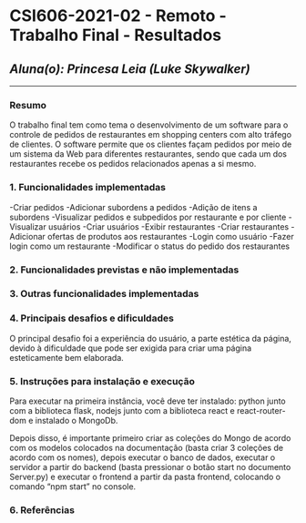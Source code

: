# **CSI606-2021-02 - Remoto - Trabalho Final - Resultados**

## *Aluna(o): Princesa Leia (Luke Skywalker)*

--------------

<!-- Este documento tem como objetivo apresentar o projeto desenvolvido, considerando o que foi definido na proposta e o produto final. -->

### Resumo

  O trabalho final tem como tema o desenvolvimento de um software para o controle de pedidos de restaurantes em shopping centers com alto tráfego de clientes. O software permite que os clientes façam pedidos por meio de um sistema da Web para diferentes restaurantes, sendo que cada um dos restaurantes recebe os pedidos relacionados apenas a si mesmo.

### 1. Funcionalidades implementadas
<!-- Descrever as funcionalidades que eram previstas e foram implementas. -->
-Criar pedidos
-Adicionar subordens a pedidos
-Adição de itens a subordens
-Visualizar pedidos e subpedidos por restaurante e por cliente
-Visualizar usuários 
-Criar usuários
-Exibir restaurantes
-Criar restaurantes
-Adicionar ofertas de produtos aos restaurantes
-Login como usuário
-Fazer login como um restaurante
-Modificar o status do pedido dos restaurantes
  
### 2. Funcionalidades previstas e não implementadas
<!-- Descrever as funcionalidades que eram previstas e não foram implementas, apresentando uma breve justificativa do porquê elas não foram incluídas -->

### 3. Outras funcionalidades implementadas
<!-- Descrever as funcionalidades implementas além daquelas que foram previstas, caso se aplique.  -->

### 4. Principais desafios e dificuldades
<!-- Descrever os principais desafios encontrados no desenvolvimento do trabalho, quais foram as dificuldades e como elas foram superadas e resolvidas. -->
O principal desafio foi a experiência do usuário, a parte estética da página, devido à dificuldade que pode ser exigida para criar uma página esteticamente bem elaborada.

### 5. Instruções para instalação e execução
<!-- Descrever o que deve ser feito para instalar (ou baixar) a aplicação, o que precisa ser configurando (parâmetros, banco de dados e afins) e como executá-la. -->
Para executar na primeira instância, você deve ter instalado: python junto com a biblioteca flask, nodejs junto com a biblioteca react e react-router-dom e instalado o MongoDb.

Depois disso, é importante primeiro criar as coleções do Mongo de acordo com os modelos colocados na documentação (basta criar 3 coleções de acordo com os nomes), depois executar o banco de dados, executar o servidor a partir do backend (basta pressionar o botão start no documento Server.py) e executar o frontend a partir da pasta frontend, colocando o comando “npm start” no console.

### 6. Referências
<!-- Referências podem ser incluídas, caso necessário. Utilize o padrão ABNT. -->
